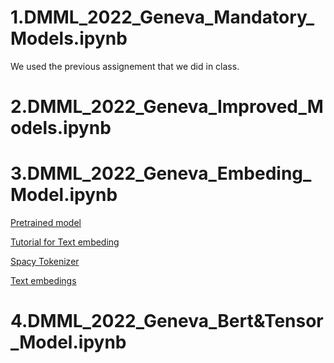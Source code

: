 # 1.DMML_2022_Geneva_Mandatory_Models.ipynb

We used the previous assignement that we did in class.

# 2.DMML_2022_Geneva_Improved_Models.ipynb


# 3.DMML_2022_Geneva_Embeding_Model.ipynb
 
[Pretrained model](https://www.sbert.net/docs/pretrained_models.html)

[Tutorial for Text embeding](https://www.youtube.com/watch?v=c7AqnswslWo)

[Spacy Tokenizer](https://spacy.io/models/fr#fr_core_news_sm)

[Text embedings](https://en.wikipedia.org/wiki/Word_embedding)

# 4.DMML_2022_Geneva_Bert&Tensor_Model.ipynb
